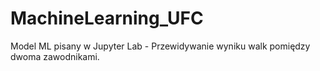 # MachineLearning_UFC
Model ML pisany w Jupyter Lab - Przewidywanie wyniku walk pomiędzy dwoma zawodnikami.
